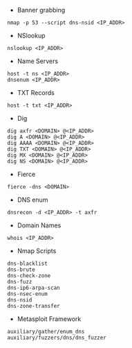 - Banner grabbing

```shell
nmap -p 53 --script dns-nsid <IP_ADDR>
```

- NSlookup

```shell
nslookup <IP_ADDR>
```

- Name Servers

```shell
host -t ns <IP_ADDR>
dnsenum <IP_ADDR>
```

- TXT Records

```shell
host -t txt <IP_ADDR>
```

- Dig 

```shell
dig axfr <DOMAIN> @<IP_ADDR>
dig A <DOMAIN> @<IP_ADDR>
dig AAAA <DOMAIN> @<IP_ADDR>
dig TXT <DOMAIN> @<IP_ADDR>
dig MX <DOMAIN> @<IP_ADDR>
dig NS <DOMAIN> @<IP_ADDR>
```

- Fierce

```shell
fierce -dns <DOMAIN>
```

- DNS enum

```shell
dnsrecon -d <IP_ADDR> -t axfr
```

- Domain Names

```shell
whois <IP_ADDR>
```

- Nmap Scripts

```shell
dns-blacklist
dns-brute
dns-check-zone
dns-fuzz
dns-ip6-arpa-scan
dns-nsec-enum
dns-nsid
dns-zone-transfer
```

- Metasploit Framework

```shell
auxiliary/gather/enum_dns
auxiliary/fuzzers/dns/dns_fuzzer
```